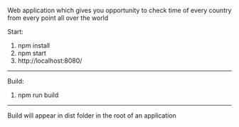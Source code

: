 Web application which gives you opportunity to check time of every country from every point all over the world

Start:
1) npm install
2) npm start
3) http://localhost:8080/

----------------------------------------------------------

Build:
1) npm run build

----------------------------------------------------------
Build will appear in dist folder in the root of an application
